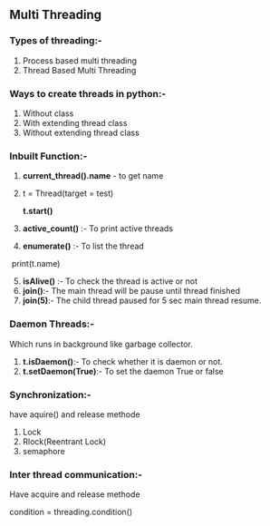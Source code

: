 ## Multi Threading

### Types of threading:-

1. Process based multi threading
2. Thread Based Multi Threading

### Ways to create threads in python:-

1. Without class
2. With extending thread class
3. Without extending thread class

### Inbuilt Function:-

1. **current_thread().name** - to get name

2. t = Thread(target = test)

   **t.start()**

3. **active_count()** :- To print active threads

4. **enumerate()** :- To list the thread

​		print(t.name)

5. **isAlive()** :- To check the thread is active or not
6. **join()**:- The main thread will be pause until thread finished
7. **join(5)**:- The child thread paused for 5 sec main thread resume.

### Daemon Threads:-

Which runs in background like garbage collector.

1. **t.isDaemon()**:- To check whether it is daemon or not.
2. **t.setDaemon(True)**:- To set the daemon True or false

### Synchronization:-

have aquire() and release methode

1. Lock
2. Rlock(Reentrant Lock)
3. semaphore

### Inter thread communication:-

Have acquire and release methode

condition = threading.condition()







